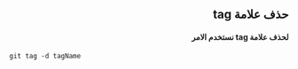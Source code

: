 ## <div dir = rtl >  حذف علامة tag  </dir > 

#### <div dir = rtl >  لحذف علامة tag نستخدم الامر   </dir > 

<div dir="ltr" align="left">

`git tag -d tagName` 
</div>